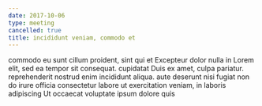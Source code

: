 ```yaml
---
date: 2017-10-06
type: meeting
cancelled: true
title: incididunt veniam, commodo et
---
```

commodo eu sunt cillum proident, sint qui et Excepteur dolor nulla in Lorem elit, sed ea tempor sit consequat. cupidatat Duis ex amet, culpa pariatur. reprehenderit nostrud enim incididunt aliqua. aute deserunt nisi fugiat non do irure officia consectetur labore ut exercitation veniam, in laboris adipiscing Ut occaecat voluptate ipsum dolore quis